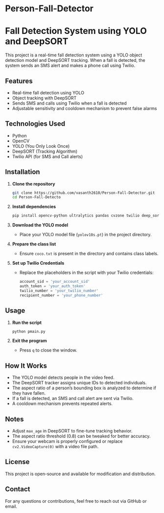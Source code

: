 # Person-Fall-Detector
# Fall Detection System using YOLO and DeepSORT

This project is a real-time fall detection system using a YOLO object detection model and DeepSORT tracking. When a fall is detected, the system sends an SMS alert and makes a phone call using Twilio.

## Features

- Real-time fall detection using YOLO
- Object tracking with DeepSORT
- Sends SMS and calls using Twilio when a fall is detected
- Adjustable sensitivity and cooldown mechanism to prevent false alarms

## Technologies Used

- Python
- OpenCV
- YOLO (You Only Look Once)
- DeepSORT (Tracking Algorithm)
- Twilio API (for SMS and Call alerts)

## Installation

1. **Clone the repository**

   ```sh
   git clone https://github.com/vasanth2610/Person-Fall-Detector.git
   cd Person-Fall-Detecto
   ```

2. **Install dependencies**

   ```sh
   pip install opencv-python ultralytics pandas cvzone twilio deep_sort_realtime
   ```

3. **Download the YOLO model**

   - Place your YOLO model file (`yolov10s.pt`) in the project directory.

4. **Prepare the class list**

   - Ensure `coco.txt` is present in the directory and contains class labels.

5. **Set up Twilio Credentials**

   - Replace the placeholders in the script with your Twilio credentials:
     ```python
     account_sid = 'your_account_sid'
     auth_token = 'your_auth_token'
     twilio_number = 'your_twilio_number'
     recipient_number = 'your_phone_number'
     ```

## Usage

1. **Run the script**

   ```sh
   python pmain.py
   ```

2. **Exit the program**

   - Press `q` to close the window.

## How It Works

- The YOLO model detects people in the video feed.
- The DeepSORT tracker assigns unique IDs to detected individuals.
- The aspect ratio of a person’s bounding box is analyzed to determine if they have fallen.
- If a fall is detected, an SMS and call alert are sent via Twilio.
- A cooldown mechanism prevents repeated alerts.

## Notes

- Adjust `max_age` in DeepSORT to fine-tune tracking behavior.
- The aspect ratio threshold (0.8) can be tweaked for better accuracy.
- Ensure your webcam is properly configured or replace `cv2.VideoCapture(0)` with a video file path.

## License

This project is open-source and available for modification and distribution.

## Contact

For any questions or contributions, feel free to reach out via GitHub or email.

